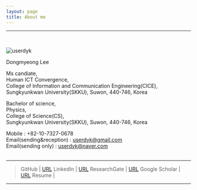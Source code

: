 ```yaml
---
layout: page
title: About me
---
```


<hr class='division4'>
<br>

![userdyk](https://user-images.githubusercontent.com/52376448/62934273-15b4ee80-bdff-11e9-9f58-3783696280df.jpg)

Dongmyeong Lee <br>

Ms candiate, <br> 
Human ICT Convergence, <br>
College of Information and Communication Engineering(CICE), <br>
Sungkyunkwan University(SKKU), Suwon, 440-746, Korea <br>

Bachelor of science, <br>
Physics, <br>
College of Science(CS), <br>
Sungkyunkwan University(SKKU), Suwon, 440-746, Korea <br>


Mobile : +82-10-7327-0678 <br>
Email(sending&reception) : userdyk@gmail.com <br>
Email(sending only) : userdyk@naver.com <br><br>

<hr>

> GitHub | [URL](https://github.com/aglipthhau/)
> LinkedIn | [URL](https://www.linkedin.com/in/userdyk/)
> ResearchGate | [URL](https://www.researchgate.net/profile/Dongmyeong_Lee2)
> Google Scholar | [URL]()
> Resume | 

<hr>
